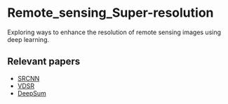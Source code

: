 # Remote_sensing_Super-resolution
Exploring ways to enhance the resolution of remote sensing images using deep learning.

## Relevant papers
* [SRCNN](https://arxiv.org/abs/1501.00092)
* [VDSR](https://arxiv.org/abs/1511.04587)
* [DeepSum](https://arxiv.org/abs/1907.06490)

